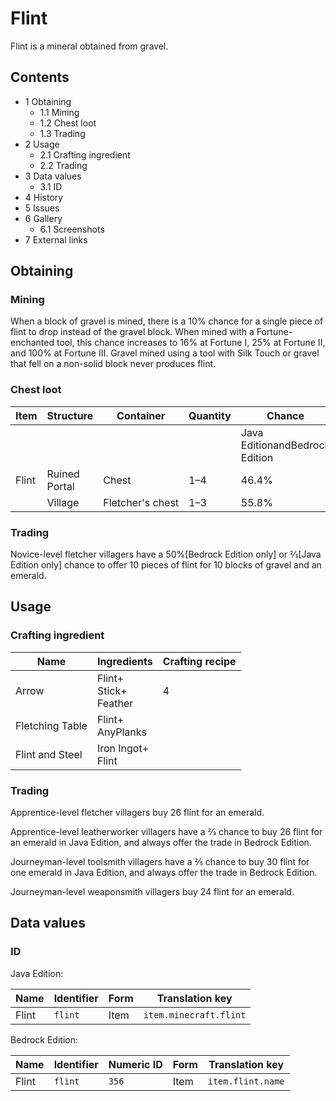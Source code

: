 # Flint
Flint is a mineral obtained from gravel.

## Contents
- 1 Obtaining
	- 1.1 Mining
	- 1.2 Chest loot
	- 1.3 Trading
- 2 Usage
	- 2.1 Crafting ingredient
	- 2.2 Trading
- 3 Data values
	- 3.1 ID
- 4 History
- 5 Issues
- 6 Gallery
	- 6.1 Screenshots
- 7 External links

## Obtaining
### Mining
When a block of gravel is mined, there is a 10% chance for a single piece of flint to drop instead of the gravel block. When mined with a Fortune-enchanted tool, this chance increases to 16% at Fortune I, 25% at Fortune II, and 100% at Fortune III. Gravel mined using a tool with Silk Touch or gravel that fell on a non-solid block never produces flint.

### Chest loot
| Item  | Structure     | Container        | Quantity | Chance                         |
|-------|---------------|------------------|----------|--------------------------------|
|       |               |                  |          | Java EditionandBedrock Edition |
| Flint | Ruined Portal | Chest            | 1–4      | 46.4%                          |
|       | Village       | Fletcher's chest | 1–3      | 55.8%                          |

### Trading
Novice-level fletcher villagers have a 50%‌[Bedrock Edition  only] or 2⁄3‌[Java Edition  only] chance to offer 10 pieces of flint for 10 blocks of gravel and an emerald.

## Usage
### Crafting ingredient
| Name            | Ingredients                   | Crafting recipe |
|-----------------|-------------------------------|-----------------|
| Arrow           | Flint+<br/>Stick+<br/>Feather | 4               |
| Fletching Table | Flint+<br/>AnyPlanks          |                 |
| Flint and Steel | Iron Ingot+<br/>Flint         |                 |

### Trading
Apprentice-level fletcher villagers buy 26 flint for an emerald.

Apprentice-level leatherworker villagers have a 2⁄3 chance to buy 26 flint for an emerald in Java Edition, and always offer the trade in Bedrock Edition.

Journeyman-level toolsmith villagers have a 2⁄5 chance to buy 30 flint for one emerald in Java Edition, and always offer the trade in Bedrock Edition.

Journeyman-level weaponsmith villagers buy 24 flint for an emerald.

## Data values
### ID
Java Edition:

| Name  | Identifier | Form | Translation key        |
|-------|------------|------|------------------------|
| Flint | `flint`    | Item | `item.minecraft.flint` |

Bedrock Edition:

| Name  | Identifier | Numeric ID | Form | Translation key   |
|-------|------------|------------|------|-------------------|
| Flint | `flint`    | `356`      | Item | `item.flint.name` |


